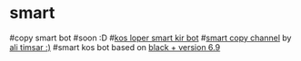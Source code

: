 # smart
#copy smart bot 
#soon :D
#[kos loper smart kir bot](https://telegram.me/us_mm)
#[smart copy channel](https://telegram.me/smartcopy) by [ali timsar :)](https://telegram.me/mr_timsar)
#smart kos bot based on [black + version 6.9](https://github.com/mehdi-hs/BlackPLus)

